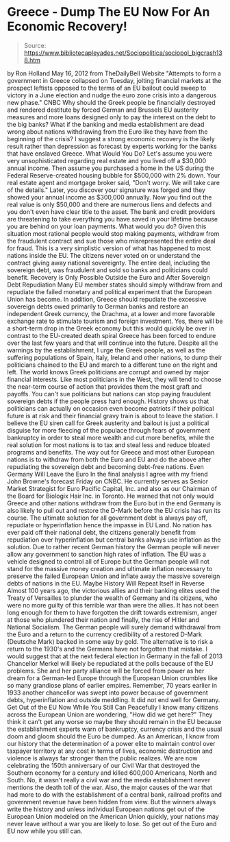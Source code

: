 # Greece - Dump The EU Now For An Economic Recovery!

> Source: https://www.bibliotecapleyades.net/Sociopolitica/sociopol_bigcrash138.htm

by Ron Holland
May 16, 2012
from
TheDailyBell Website
"Attempts to form a government in Greece collapsed on Tuesday,
jolting financial markets at the prospect leftists opposed to
the terms of an EU bailout could sweep to victory in a June
election and nudge the euro zone crisis into a dangerous new
phase."
CNBC
Why should the Greek people be financially destroyed and rendered destitute
by forced German and Brussels EU austerity measures and more loans designed
only to pay the interest on the debt to the big banks?
What if the banking and media establishment are
dead wrong about nations withdrawing from the Euro like they have from the
beginning of the crisis?
I suggest a strong economic recovery is the
likely result rather than depression as forecast by experts working for the
banks that have enslaved Greece.
What Would You Do?
Let's assume you were very unsophisticated regarding real estate and you
lived off a $30,000 annual income. Then assume you purchased a home in the US
during the Federal Reserve-created housing bubble for $500,000 with 2% down.
Your real estate agent and mortgage broker said,
"Don't worry. We will take care of the
details."
Later, you discover your signature was forged
and they showed your annual income as $300,000 annually.
Now you find out the real value is only $50,000 and there are numerous liens
and defects and you don't even have clear title to the asset. The bank and
credit providers are threatening to take everything you have saved in your
lifetime because you are behind on your loan payments.
What would you do?
Given this situation most rational people would
stop making payments, withdraw from the fraudulent contract and sue those
who misrepresented the entire deal for fraud. This is a very simplistic
version of what has happened to most nations inside the EU. The citizens
never voted on or understand the contract giving away national sovereignty.
The entire deal, including the sovereign debt,
was fraudulent and sold so banks and politicians could benefit.
Recovery is Only
Possible Outside the Euro and After Sovereign Debt Repudiation
Many EU member states should simply withdraw from and repudiate the failed
monetary and political experiment that the European Union has become.
In addition, Greece should repudiate the
excessive sovereign debts owed primarily to German banks and restore an
independent Greek currency, the Drachma, at a lower and more favorable
exchange rate to stimulate tourism and foreign investment. Yes, there will
be a short-term drop in the Greek economy but this would quickly be over in
contrast to the EU-created death spiral Greece has been forced to endure
over the last few years and that will continue into the future.
Despite all the warnings by the establishment, I urge the Greek people, as
well as the suffering populations of Spain, Italy, Ireland and other
nations, to dump their politicians chained to the EU and march to a
different tune on the right and left.
The world knows Greek politicians are corrupt and owned by major financial
interests.
Like most politicians in the West, they will tend to choose the near-term
course of action that provides them the most graft and payoffs. You can't
sue politicians but nations can stop paying fraudulent sovereign debts if
the people press hard enough.
History shows us that politicians can actually
on occasion even become patriots if their political future is at risk and
their financial gravy train is about to leave the station.
I believe the EU siren call for Greek austerity and bailout is just a
political disguise for more fleecing of the populace through fears of
government bankruptcy in order to steal more wealth and cut more benefits,
while the real solution for most nations is to tax and steal less and reduce
bloated programs and benefits.
The way out for Greece and most other European
nations is to withdraw from both the Euro and EU and do the above after
repudiating the sovereign debt and becoming debt-free nations.
Even Germany Will
Leave the Euro
In the final analysis I agree with my friend John Browne's forecast
Friday on CNBC.
He currently serves as Senior Market Strategist
for Euro Pacific Capital, Inc. and also as our Chairman of the Board for
Biologix Hair Inc. in Toronto.
He warned that not only would Greece and other nations withdraw from the
Euro but in the end Germany is also likely to pull out and restore the
D-Mark before the EU crisis has run its course.
The ultimate solution for all government debt is always pay off, repudiate
or hyperinflation hence the impasse in EU Land. No nation has ever paid off
their national debt, the citizens generally benefit from repudiation over
hyperinflation but central banks always use inflation as the solution.
Due
to rather recent German history the German people will never allow any
government to sanction high rates of inflation.
The EU was a vehicle designed to control all of Europe but the German people
will not stand for the massive money creation and ultimate inflation
necessary to preserve the failed European Union and inflate away the massive
sovereign debts of nations in the EU.
Maybe History Will
Repeat Itself in Reverse
Almost 100 years ago, the victorious allies and their
banking elites used
the Treaty of Versailles to plunder the wealth of Germany and its citizens,
who were no more guilty of this terrible war than were the allies.
It has
not been long enough for them to have forgotten the drift towards extremism,
anger at those who plundered their nation and finally, the rise of Hitler
and National Socialism.
The German people will surely demand withdrawal
from the Euro and a return to the currency credibility of a restored D-Mark
(Deutsche Mark) backed in some way by gold. The alternative is to risk a
return to the 1930's and the Germans have not forgotten that mistake.
I would suggest that at the next federal election in Germany in the fall of
2013 Chancellor Merkel will likely be repudiated at the polls because of the
EU problems. She and her party alliance will be forced from power as her
dream for a German-led Europe through the European Union crumbles like so
many grandiose plans of earlier empires.
Remember, 70 years earlier in 1933 another
chancellor was swept into power because of government debts, hyperinflation
and outside meddling.
It did not end well for Germany.
Get Out of the EU Now
While You Still Can Peacefully
I know many citizens across the European Union are wondering,
"How did we get here?"
They think it can't get any worse so maybe they
should remain in the EU because the establishment experts warn of
bankruptcy, currency crisis and the usual doom and gloom should the Euro be
dumped.
As an American, I know from our history that the determination of a power
elite to maintain control over taxpayer territory at any cost in terms of
lives, economic destruction and violence is always far stronger than the
public realizes. We are now celebrating the 150th anniversary of our Civil
War that destroyed the Southern economy for a century and killed 600,000
Americans, North and South.
No, it wasn't really a civil war and the media establishment never mentions
the death toll of the war. Also, the major causes of the war that had more
to do with the establishment of a central bank, railroad profits and
government revenue have been hidden from view.
But the winners always write the history and unless individual European
nations get out of the European Union modeled on the American Union quickly,
your nations may never leave without a war you are likely to lose.
So get out of the Euro and EU now while you
still can.
